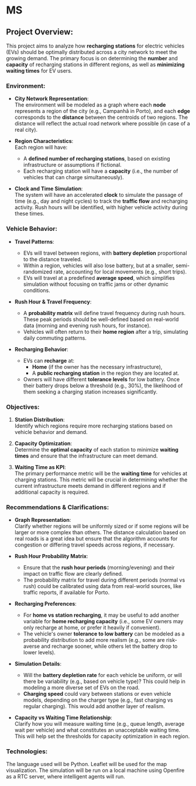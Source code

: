 # MS

## Project Overview:
This project aims to analyze how **recharging stations** for electric vehicles (EVs) should be optimally distributed across a city network to meet the growing demand. The primary focus is on determining the **number** and **capacity** of recharging stations in different regions, as well as **minimizing waiting times** for EV users.

### Environment:
- **City Network Representation**:  
  The environment will be modeled as a graph where each **node** represents a region of the city (e.g., Campanhã in Porto), and each **edge** corresponds to the **distance** between the centroids of two regions. The distance will reflect the actual road network where possible (in case of a real city).
  
- **Region Characteristics**:  
  Each region will have:
  - A **defined number of recharging stations**, based on existing infrastructure or assumptions if fictional.
  - Each recharging station will have a **capacity** (i.e., the number of vehicles that can charge simultaneously).

- **Clock and Time Simulation**:  
  The system will have an accelerated **clock** to simulate the passage of time (e.g., day and night cycles) to track the **traffic flow** and recharging activity. Rush hours will be identified, with higher vehicle activity during these times.

### Vehicle Behavior:
- **Travel Patterns**:  
  - EVs will travel between regions, with **battery depletion** proportional to the distance traveled.  
  - Within a region, vehicles will also lose battery, but at a smaller, semi-randomized rate, accounting for local movements (e.g., short trips).  
  - EVs will travel at a predefined **average speed**, which simplifies simulation without focusing on traffic jams or other dynamic conditions.
  
- **Rush Hour & Travel Frequency**:  
  - A **probability matrix** will define travel frequency during rush hours. These peak periods should be well-defined based on real-world data (morning and evening rush hours, for instance).
  - Vehicles will often return to their **home region** after a trip, simulating daily commuting patterns.

- **Recharging Behavior**:  
  - EVs can **recharge** at:
    - **Home** (if the owner has the necessary infrastructure),
    - A **public recharging station** in the region they are located at.
  - Owners will have different **tolerance levels** for low battery. Once their battery drops below a threshold (e.g., 30%), the likelihood of them seeking a charging station increases significantly.

### Objectives:
1. **Station Distribution**:  
   Identify which regions require more recharging stations based on vehicle behavior and demand.
   
2. **Capacity Optimization**:  
   Determine the **optimal capacity** of each station to minimize **waiting times** and ensure that the infrastructure can meet demand.

3. **Waiting Time as KPI**:  
   The primary performance metric will be the **waiting time** for vehicles at charging stations. This metric will be crucial in determining whether the current infrastructure meets demand in different regions and if additional capacity is required.

### Recommendations & Clarifications:
- **Graph Representation**:  
  Clarify whether regions will be uniformly sized or if some regions will be larger or more complex than others. The distance calculation based on real roads is a great idea but ensure that the algorithm accounts for congestion or differing travel speeds across regions, if necessary.

- **Rush Hour Probability Matrix**:  
  - Ensure that the **rush hour periods** (morning/evening) and their impact on traffic flow are clearly defined.  
  - The probability matrix for travel during different periods (normal vs rush) could be calibrated using data from real-world sources, like traffic reports, if available for Porto.

- **Recharging Preferences**:  
  - For **home vs station recharging**, it may be useful to add another variable for **home recharging capacity** (i.e., some EV owners may only recharge at home, or prefer it heavily if convenient).
  - The vehicle's owner **tolerance to low battery** can be modeled as a probability distribution to add more realism (e.g., some are risk-averse and recharge sooner, while others let the battery drop to lower levels).

- **Simulation Details**:  
  - Will the **battery depletion rate** for each vehicle be uniform, or will there be variability (e.g., based on vehicle type)? This could help in modeling a more diverse set of EVs on the road.
  - **Charging speed** could vary between stations or even vehicle models, depending on the charger type (e.g., fast charging vs regular charging). This would add another layer of realism.

- **Capacity vs Waiting Time Relationship**:  
  Clarify how you will measure waiting time (e.g., queue length, average wait per vehicle) and what constitutes an unacceptable waiting time. This will help set the thresholds for capacity optimization in each region. 


### Technologies:
The language used will be Python. Leaflet will be used for the map visualization. The simulation will be run on a local machine using Openfire as a RTC server, where intelligent agents will run.

